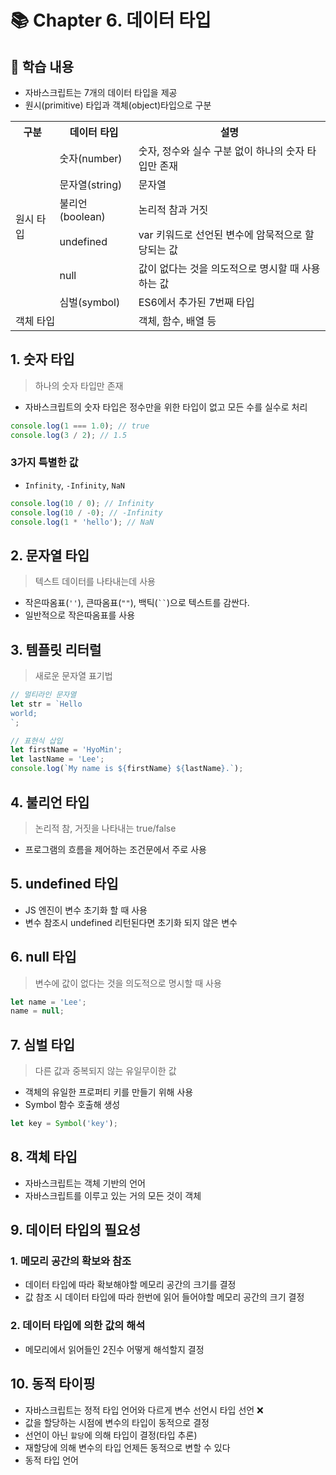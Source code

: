 # 📚 Chapter 6. 데이터 타입

## 📝 학습 내용

- 자바스크립트는 7개의 데이터 타입을 제공
- 원시(primitive) 타입과 객체(object)타입으로 구분

<table>
  <tr>
    <th>구분</th>
    <th>데이터 타입</th>
    <th>설명</th>
  </tr>
  <tr>
    <td rowspan="6">원시 타입</td>
    <td>숫자(number)</td>
    <td>숫자, 정수와 실수 구분 없이 하나의 숫자 타입만 존재</td>
  </tr>
  <tr>
    <td>문자열(string)</td>
    <td>문자열</td>
  </tr>
  <tr>
    <td>불리언(boolean)</td>
    <td>논리적 참과 거짓</td>
  </tr>
  <tr>
    <td>undefined</td>
    <td>var 키워드로 선언된 변수에 암묵적으로 할당되는 값</td>
  </tr>
  <tr>
    <td>null</td>
    <td>값이 없다는 것을 의도적으로 명시할 때 사용하는 값</td>
  </tr>
  <tr>
    <td>심벌(symbol)</td>
    <td>ES6에서 추가된 7번째 타입</td>
  </tr>
  <tr>
    <td colspan="2">객체 타입</td>
    <td >객체, 함수, 배열 등</td>
  </tr>
</table>

## 1. 숫자 타입

> 하나의 숫자 타입만 존재

- 자바스크립트의 숫자 타입은 정수만을 위한 타입이 없고 모든 수를 실수로 처리

```js
console.log(1 === 1.0); // true
console.log(3 / 2); // 1.5
```

### 3가지 특별한 값

- `Infinity`, `-Infinity`, `NaN`

```js
console.log(10 / 0); // Infinity
console.log(10 / -0); // -Infinity
console.log(1 * 'hello'); // NaN
```

## 2. 문자열 타입

> 텍스트 데이터를 나타내는데 사용

- 작은따옴표(`''`), 큰따옴표(`""`), 백틱(` `` `)으로 텍스트를 감싼다.
- 일반적으로 작은따옴표를 사용

## 3. 템플릿 리터럴

> 새로운 문자열 표기법

```js
// 멀티라인 문자열
let str = `Hello
world;
`;

// 표현식 삽입
let firstName = 'HyoMin';
let lastName = 'Lee';
console.log(`My name is ${firstName} ${lastName}.`);
```

## 4. 불리언 타입

> 논리적 참, 거짓을 나타내는 true/false

- 프로그램의 흐름을 제어하는 조건문에서 주로 사용

## 5. undefined 타입

- JS 엔진이 변수 초기화 할 때 사용
- 변수 참조시 undefined 리턴된다면 초기화 되지 않은 변수

## 6. null 타입

> 변수에 값이 없다는 것을 의도적으로 명시할 때 사용

```js
let name = 'Lee';
name = null;
```

## 7. 심벌 타입

> 다른 값과 중복되지 않는 유일무이한 값

- 객체의 유일한 프로퍼티 키를 만들기 위해 사용
- Symbol 함수 호출해 생성

```js
let key = Symbol('key');
```

## 8. 객체 타입

- 자바스크립트는 객체 기반의 언어
- 자바스크립트를 이루고 있는 거의 모든 것이 객체

## 9. 데이터 타입의 필요성

### 1. 메모리 공간의 확보와 참조

- 데이터 타입에 따라 확보해야할 메모리 공간의 크기를 결정
- 값 참조 시 데이터 타입에 따라 한번에 읽어 들어야할 메모리 공간의 크기 결정

### 2. 데이터 타입에 의한 값의 해석

- 메모리에서 읽어들인 2진수 어떻게 해석할지 결정

## 10. 동적 타이핑

- 자바스크립트는 정적 타입 언어와 다르게 변수 선언시 타입 선언 ❌
- 값을 할당하는 시점에 변수의 타입이 동적으로 결정
- 선언이 아닌 `할당`에 의해 타입이 결정(타입 추론)
- 재할당에 의해 변수의 타입 언제든 동적으로 변할 수 있다
- 동적 타입 언어

